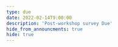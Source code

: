 ```yaml
---
type: due
date: 2022-02-14T9:00:00
description: 'Post-workshop survey Due'
hide_from_announcments: true
hide: true
---
```

